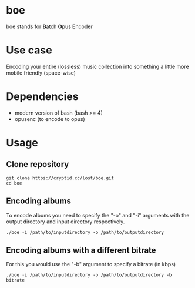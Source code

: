 # boe

boe stands for **B**atch **O**pus **E**ncoder

# Use case

Encoding your entire (lossless) music collection into something a little more mobile friendly (space-wise)

# Dependencies

- modern version of bash (bash >= 4)
- opusenc (to encode to opus)

# Usage

## Clone repository
```
git clone https://cryptid.cc/lost/boe.git
cd boe
```

## Encoding albums

To encode albums you need to specify the "-o" and "-i" arguments with the output directory and input directory respectively.
```
./boe -i /path/to/inputdirectory -o /path/to/outputdirectory
```

## Encoding albums with a different bitrate 

For this you would use the "-b" argument to specify a bitrate (in kbps)
```
./boe -i /path/to/inputdirectory -o /path/to/outputdirectory -b bitrate
```
